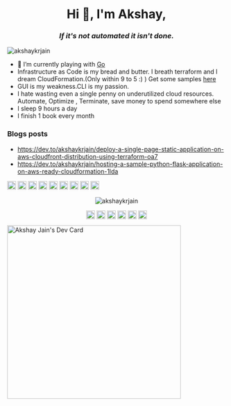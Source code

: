<h1 align="center">Hi 👋, I'm Akshay, </h1>
<h3 align="center"><i>If it's not automated it isn't done. </i></h3>



<p align="left"> <img src="https://komarev.com/ghpvc/?username=akshaykrjain" alt="akshaykrjain" /> </p>

- 🔭 I’m currently playing with [Go](https://github.com/akshaykrjain/DevOpsGO) 
- Infrastructure as Code is my bread and butter. I breath terraform and I dream CloudFormation.(Only within 9 to 5 :) )
  Get some samples [here](https://github.com/akshaykrjain/aws_samples)
- GUI is my weakness.CLI is my passion. 
- I hate wasting even a single penny on underutilized cloud resources. Automate, Optimize , Terminate, save money to spend somewhere else
- I sleep 9 hours a day
- I finish 1 book every month

### Blogs posts
<!-- BLOG-POST-LIST:START -->
- https://dev.to/akshaykrjain/deploy-a-single-page-static-application-on-aws-cloudfront-distribution-using-terraform-oa7
- https://dev.to/akshaykrjain/hosting-a-sample-python-flask-application-on-aws-ready-cloudformation-1lda
<!-- BLOG-POST-LIST:END -->

<p align="left"><img src="https://devicons.github.io/devicon/devicon.git/icons/amazonwebservices/amazonwebservices-original-wordmark.svg" alt="aws" width="20" height="20"/> <img src="https://devicons.github.io/devicon/devicon.git/icons/docker/docker-original-wordmark.svg" alt="docker" width="20" height="20"/> <img src="https://devicons.github.io/devicon/devicon.git/icons/javascript/javascript-original.svg" alt="javascript" width="20" height="20"/> <img src="https://devicons.github.io/devicon/devicon.git/icons/mysql/mysql-original-wordmark.svg" alt="mysql" width="20" height="20"/> <img src="https://devicons.github.io/devicon/devicon.git/icons/redhat/redhat-original-wordmark.svg" alt="redhat" width="20" height="20"/> <img src="https://devicons.github.io/devicon/devicon.git/icons/python/python-original-wordmark.svg" alt="python" width="20" height="20"/> <img src="https://devicons.github.io/devicon/devicon.git/icons/swift/swift-original-wordmark.svg" alt="swift" width="20" height="20"/> <img src="https://devicons.github.io/devicon/devicon.git/icons/nginx/nginx-original.svg" alt="nginx" width="20" height="20"/> <img src="https://devicons.github.io/devicon/devicon.git/icons/linux/linux-original.svg" alt="linux" width="20" height="20"/></p><p align="center"> <img src="https://github-readme-stats.vercel.app/api?username=akshaykrjain&show_icons=true" alt="akshaykrjain" /> </p>

<p align="center">
<a href="https://dev.to/akshaykrjain" target="blank"><img align="center" src="https://cdn.jsdelivr.net/npm/simple-icons@3.0.1/icons/dev-dot-to.svg" alt="akshaykrjain" height="20" width="20" /></a>
<a href="https://twitter.com/akshaykrjain" target="blank"><img align="center" src="https://cdn.jsdelivr.net/npm/simple-icons@3.0.1/icons/twitter.svg" alt="akshaykrjain" height="20" width="20" /></a>
<a href="https://linkedin.com/in/akshaykrjain" target="blank"><img align="center" src="https://cdn.jsdelivr.net/npm/simple-icons@3.0.1/icons/linkedin.svg" alt="akshaykrjain" height="20" width="20" /></a>
<a href="https://stackoverflow.com/users/akshaykrjain" target="blank"><img align="center" src="https://cdn.jsdelivr.net/npm/simple-icons@3.0.1/icons/stackoverflow.svg" alt="akshaykrjain" height="20" width="20" /></a>
<a href="https://fb.com/akshaykrjain" target="blank"><img align="center" src="https://cdn.jsdelivr.net/npm/simple-icons@3.0.1/icons/facebook.svg" alt="akshaykrjain" height="20" width="20" /></a>
<a href="https://www.youtube.com/c/akshaykrjain" target="blank"><img align="center" src="https://cdn.jsdelivr.net/npm/simple-icons@3.0.1/icons/youtube.svg" alt="akshaykrjain" height="20" width="20" /></a>
</p>


<a href="https://app.daily.dev/akshaykrjain"><img src="https://api.daily.dev/devcards/d05a47fd17544d4f816006fae1f534ce.png?r=ek6" width="400" alt="Akshay Jain's Dev Card"/></a>
